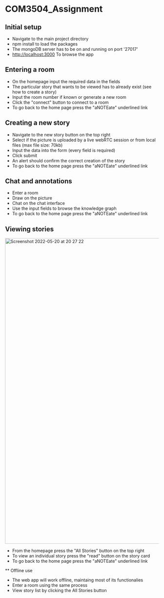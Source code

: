 # COM3504_Assignment
## Initial setup

 * Navigate to the main project directory
 * npm install to load the packages
 * The mongoDB server has to be on and running on port '27017'
 * [http://localhost:3000](http://localhost:3000) To browse the app
 
 
 ## Entering a room
 
 * On the homepage input the required data in the fields
 * The particular story that wants to be viewed has to already exist (see how to create a story)
 * Input the room number if known or generate a new room
 * Click the "connect" button to connect to a room
 * To go back to the home page press the "aNOTEate" underlined link

 ## Creating a new story
 
 * Navigate to the new story button on the top right
 * Select if the picture is uploaded by a live webRTC session or from local files (max file size: 70kb)
 * Input the data into the form (every field is required)
 * Click submit
 * An alert should confirm the correct creation of the story
 * To go back to the home page press the "aNOTEate" underlined link

 ## Chat and annotations
 
 * Enter a room
 * Draw on the picture 
 * Chat on the chat interface
 * Use the input fields to browse the knowledge graph
 * To go back to the home page press the "aNOTEate" underlined link


 ## Viewing stories
 <img width="1000" alt="Screenshot 2022-05-20 at 20 27 22" src="https://user-images.githubusercontent.com/62940752/169598294-7eecb1ce-fbf5-4091-bae7-dc3ac1e1c3fd.png">

 * From the homepage press the "All Stories" button on the top right
 * To view an individual story press the "read" button on the story card
 * To go back to the home page press the "aNOTEate" underlined link
 
 ** Offline use
 
 * The web app will work offline, maintaing most of its functionalies
 * Enter a room using the same process 
 * View story list by clicking the All Stories button

